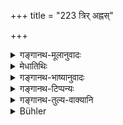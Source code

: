 +++
title = "223 त्रिर् अह्नस्"

+++

<details><summary>गङ्गानथ-मूलानुवादः</summary>

Thrice in the day and thrice in the night shall he enter water along with his clothes; and he shall never converse with women, Śūdras and outcasts.—(223)
</details>

<details><summary>मेधातिथिः</summary>

**त्रिर् अह्न** इति "सवनेष्व् अनुसवनम् उदकोपस्पर्शनम्" (ग्ध् २६.१०) इति गौतमः । **निशायाम्** अपि त्रिषु यामेषु महानिशां वर्जयित्वा तदवधि न हि अस्ति स्नानकालः । यद् एव वासोयुगम् आच्छादनार्थम् औचित्यप्राप्तं तेनैव सह **जलं** प्रविशेत् । **आविशेद्** इति नोद्धृतोदकेनेत्य् अर्थः । **स्त्रियो** ब्राह्मणीर् अपि **नाभिभाषेत**, अन्यत्र मातृज्येष्ठभगिन्यादिभ्यः । भार्यया सह कर्मोपयोगी संलापो न विषिध्यते । अन्यस् तु न कर्तव्य एव ॥ ११.२२३ ॥
</details>

<details><summary>गङ्गानथ-भाष्यानुवादः</summary>

‘*Thrice in the day*’—*i.e*., at the time of the three ‘extractions’; as laid down by Gautama (26.10)—‘water shall be touched at each extraction.’

During the night also, he shall bathe at the three ‘watches,’—leaving off the midnight one; as this last would not be a proper time for bathing.

‘*The clothes*’ along with which the man is to bathe should be the two pieces that one wears ordinarily as a matter of necessity.

‘*Enter water*.’—This implies that the bathing is not to be done with water drawn from the well or tank.

‘*With women*’—even of the Brāhmaṇa caste—‘*he shall not converse*’;—except with his mother, elder sister and other elderly relations. Conversation with one’s wife on business-matters is not forbidden; but other kinds of conversation should not be carried on.—(223)
</details>

<details><summary>गङ्गानथ-टिप्पन्यः</summary>

This verse is quoted in *Madanapārijāta* (p. 748)—which adds the
following notes:—Thrice during the day and thrice during the night; this
rule regarding six baths is applicable to those fit for it physically;
so that the number of baths may be increased or decreased. In
*Tapta-Kṛcchra* penance there is a single hath;—in *Aparārka* (p.
1230);—and in *Nṛsiṃhaprasāda* (Prāyaścitta 38a).
</details>

<details><summary>गङ्गानथ-तुल्य-वाक्यानि</summary>

*Baudhāyana* (3.8.17).—‘Let him not talk with women and Śūdras,
addressing them first; let him not look at urine or ordure.’

*Gautama* (26.8).—‘He shall not converse with anybody but Aryans.’

*Yājñavalkya* (3.325).—‘One who is performing the *Kṛcchra or* the
*Cāndrāyaṇa* shall bathe at the three times, shall recite sacred texts,
and consecrate the food-morsels with the *Gāyatrī*.’

*Vaśiṣṭha* (24.5).—‘He shall avoid speaking to women and Śūdras.’
</details>

<details><summary>Bühler</summary>

224	Let him bathe three times each day and thrice each night, dressed in his clothes; let him on no account talk to women, Sudras, and outcasts.
</details>

